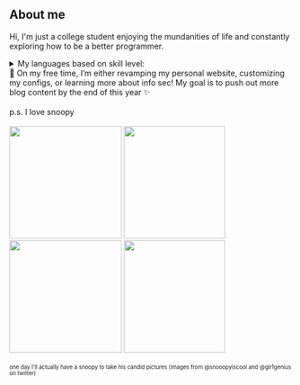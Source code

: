 ## About me

Hi, I'm just a college student enjoying the mundanities of life and constantly exploring how to be a better programmer. 

<details>
<summary>My languages based on skill level: </summary>

| Rank | Languages |
|-----:|-----------|
|     1| Python    |
|     2| C++       |
|     3| SQL       |
|     4| Scala     |
|     5| JavaScript|
  
</details>
 🔭 On my free time, I’m either revamping my personal website, customizing my configs, or learning more about info sec! My goal is to push out more blog content by the end of this year ✨
 <br> <br>
 p.s. I love snoopy 
 <br> <br>
 
 <img src="https://github.com/Mnguyener/Mnguyener/assets/52382029/d3bea97d-0092-4b91-8e11-6dc3efa21a2a" width="200" height="200">
  <img src="https://github.com/Mnguyener/Mnguyener/assets/52382029/76023782-dd16-4277-9af7-5bb9c9fea093" width="180" height="200">
   <img src="https://github.com/Mnguyener/Mnguyener/assets/52382029/d96f8e3b-df15-4aeb-8ec8-649b1d2381ad" width="200" height="200">
 <img src="https://github.com/Mnguyener/Mnguyener/assets/52382029/f0110cd8-cfe5-470a-ba13-0f0880f11846" width="180" height="200">
<br> <br>
<sub><sup>one day I'll actually have a snoopy to take his candid pictures (images from @snooopyiscool and @gir1genius on twitter)</sup></sub>


<!--
**Mnguyener/Mnguyener** is a ✨ _special_ ✨ repository because its `README.md` (this file) appears on your GitHub profile.

Here are some ideas to get you started:

- 🔭 I’m currently working on ...
- 🌱 I’m currently learning ...
- 👯 I’m looking to collaborate on ...
- 🤔 I’m looking for help with ...
- 💬 Ask me about ...
- 📫 How to reach me: ...
- 😄 Pronouns: ...
- ⚡ Fun fact: ...
-->

